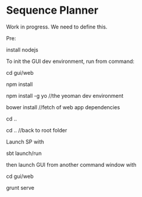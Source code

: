 Sequence Planner
=====

Work in progress. We need to define this.

Pre:

install nodejs

To init the GUI dev environment, run from command:

cd gui/web

npm install

npm install -g yo //the yeoman dev environment

bower install //fetch of web app dependencies

cd ..

cd .. //back to root folder


Launch SP with

sbt launch/run

then launch GUI from another command window with

cd gui/web

grunt serve
